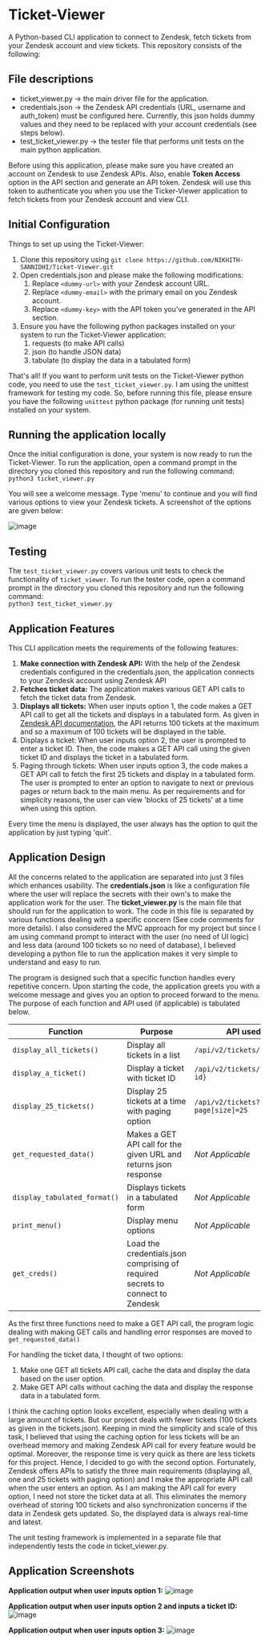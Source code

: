 # Ticket-Viewer

A Python-based CLI application to connect to Zendesk, fetch tickets from your Zendesk account and view tickets. This repository consists of the following:

## File descriptions

* ticket_viewer.py -> the main driver file for the application. 
* credentials.json -> the Zendesk API credentials (URL, username and auth_token) must be configured here. Currently, this json holds dummy values and they need to be replaced with your account credentials (see steps below).
* test_ticket_viewer.py -> the tester file that performs unit tests on the main python application.

Before using this application, please make sure you have created an account on Zendesk to use Zendesk APIs. Also, enable **Token Access** option in the API section and generate an API token. Zendesk will use this token to authenticate you when you use the Ticker-Viewer application to fetch tickets from your Zendesk account and view CLI. 

## Initial Configuration
Things to set up using the Ticket-Viewer:
1. Clone this repository using `git clone https://github.com/NIKHITH-SANNIDHI/Ticket-Viewer.git`
2. Open credentials.json and please make the following modifications:
     1. Replace `<dummy-url>` with your Zendesk account URL. 
     2. Replace `<dummy-email>` with the primary email on you Zendesk account.
     3. Replace `<dummy-key>` with the API token you've generated in the API section. 
3. Ensure you have the following python packages installed on your system to run the Ticket-Viewer application:
     1. requests (to make API calls)
     2. json (to handle JSON data)
     3. tabulate (to display the data in a tabulated form)


That's all! If you want to perform unit tests on the Ticket-Viewer python code, you need to use the `test_ticket_viewer.py`. I am using the unittest framework for testing my code. So, before running this file, please ensure you have the following `unittest` python package (for running unit tests) installed on your system.

## Running the application locally
Once the initial configuration is done, your system is now ready to run the Ticket-Viewer. To run the application, open a command prompt in the directory you cloned this repository and run the following command:\
`python3 ticket_viewer.py`

You will see a welcome message. Type 'menu' to continue and you will find various options to view your Zendesk tickets. A screenshot of the options are given below:

![image](https://user-images.githubusercontent.com/15651310/143792127-92a9ba63-56aa-4843-b041-e3705ff46dd3.png)

## Testing 
The `test_ticket_viewer.py` covers various unit tests to check the functionality of `ticket_viewer`. To run the tester code, open a command prompt in the directory you cloned this repository and run the following command:\
`python3 test_ticket_viewer.py`

## Application Features
This CLI application meets the requirements of the following features:
1. **Make connection with Zendesk API:** With the help of the Zendesk credentials configured in the credentials.json, the application connects to your Zendesk account using Zendesk API
2. **Fetches ticket data:** The application makes various GET API calls to fetch the ticket data from Zendesk. 
3. **Displays all tickets:** When user inputs option 1, the code makes a GET API call to get all the tickets and displays in a tabulated form. As given in [Zendesk API documentation](https://developer.zendesk.com/api-reference/ticketing/tickets/tickets/#list-tickets), the API returns 100 tickets at the maximum and so a maximum of 100 tickets will be displayed in the table.
4. Displays a ticket: When user inputs option 2, the user is prompted to enter a ticket ID. Then, the code makes a GET API call using the given ticket ID and displays the ticket in a tabulated form.  
5. Paging through tickets: When user inputs option 3, the code makes a GET API call to fetch the first 25 tickets and display in a tabulated form. The user is prompted to enter an option to navigate to next or previous pages or return back to the main menu. As per requirements and for simplicity reasons, the user can view 'blocks of 25 tickets' at a time when using this option.

Every time the menu is displayed, the user always has the option to quit the application by just typing 'quit'.


## Application Design
All the concerns related to the application are separated into just 3 files which enhances usability. The **credentials.json** is like a configuration file where the user will replace the secrets with their own's to make the application work for the user. The **ticket_viewer.py** is the main file that should run for the application to work. The code in this file is separated by various functions dealing with a specific concern (See code comments for more details). 
I also considered the MVC approach for my project but since I am using command prompt to interact with the user (no need of UI logic) and less data (around 100 tickets so no need of database), I believed developing a python file to run the application makes it very simple to understand and easy to run. 

The program is designed such that a specific function handles every repetitive concern. Upon starting the code, the application greets you with a welcome message and gives you an option to proceed forward to the menu. The purpose of each function and API used (if applicable) is tabulated below. 

| Function | Purpose | API used  |
| ---- | ---- | ---- |
| `display_all_tickets()` | Display all tickets in a list | `/api/v2/tickets/` |
| `display_a_ticket()` | Display a ticket with ticket ID | `/api/v2/tickets/{ticket-id}` |
| `display_25_tickets()` | Display 25 tickets at a time with paging option | `/api/v2/tickets?page[size]=25` |
| `get_requested_data()` | Makes a GET API call for the given URL and returns json response | _Not Applicable_ |
| `display_tabulated_format()` | Displays tickets in a tabulated form | _Not Applicable_ |
| `print_menu()` | Display menu options | _Not Applicable_ |
| `get_creds()` | Load the credentials.json comprising of required secrets to connect to Zendesk | _Not Applicable_ |

As the first three functions need to make a GET API call, the program logic dealing with making GET calls and handling error responses are moved to `get_requested_data()`

For handling the ticket data, I thought of two options:
1. Make one GET all tickets API call, cache the data and display the data based on the user option.
2. Make GET API calls without caching the data and display the response data in a tabulated form.

I think the caching option looks excellent, especially when dealing with a large amount of tickets. But our project deals with fewer tickets (100 tickets as given in the tickets.json). Keeping in mind the simplicity and scale of this task, I believed that using the caching option for less tickets will be an overhead memory and making Zendesk API call for every feature would be optimal. Moreover, the response time is very quick as there are less tickets for this project. Hence, I decided to go with the second option. Fortunately, Zendesk offers APIs to satisfy the three main requirements (displaying all, one and 25 tickets with paging option) and I make the appropriate API call when the user enters an option. As I am making the API call for every option, I need not store the ticket data at all. This eliminates the memory overhead of storing 100 tickets and also synchronization concerns if the data in Zendesk gets updated. So, the displayed data is always real-time and latest.

The unit testing framework is implemented in a separate file that independently tests the code in ticket_viewer.py. 

## Application Screenshots

**Application output when user inputs option 1:**
![image](https://user-images.githubusercontent.com/15651310/143793683-16e3243d-b07c-4378-a818-eade5c0d13c3.png)


**Application output when user inputs option 2 and inputs a ticket ID:**
![image](https://user-images.githubusercontent.com/15651310/143793706-f1b5e7f1-6828-4384-af97-742c207c6031.png)

**Application output when user inputs option 3:**
![image](https://user-images.githubusercontent.com/15651310/143793826-53aac636-4382-4e80-8f8e-2d279408ef26.png)


